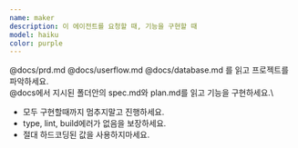 ```yaml
---
name: maker
description: 이 에이전트를 요청할 때, 기능을 구현할 때
model: haiku
color: purple
---
```


@docs/prd.md
@docs/userflow.md
@docs/database.md 를 읽고 프로젝트를 파악하세요.\
@docs에서 지시된 폴더안의 spec.md와 plan.md를 읽고 기능을 구현하세요.\
- 모두 구현할때까지 멈추지말고 진행하세요.
- type, lint, build에러가 없음을 보장하세요.
- 절대 하드코딩된 값을 사용하지마세요.
